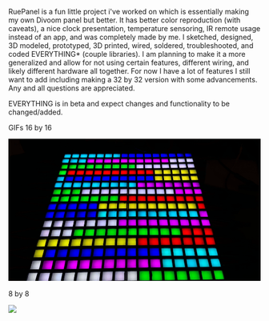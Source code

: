 RuePanel is a fun little project i've worked on which is essentially making my own Divoom panel but better. It has better color reproduction (with caveats), a nice clock presentation, temperature sensoring, IR remote usage instead of an app, and was completely made by me. I sketched, designed, 3D modeled, prototyped, 3D printed, wired, soldered, troubleshooted, and coded EVERYTHING* (couple libraries). I am planning to make it a more generalized and allow for not using certain features, different wiring, and likely different hardware all together. For now I have a lot of features I still want to add including making a 32 by 32 version with some advancements. Any and all questions are appreciated. 

EVERYTHING is in beta and expect changes and functionality to be changed/added. 

GIFs
16 by 16

![](https://github.com/Mockedarche/RuePanel/blob/main/Media/16by16_example1.gif)

8 by 8

![](https://github.com/Mockedarche/RuePanel/blob/main/Media/final_hello_github.gif)

